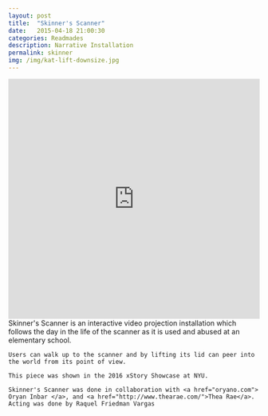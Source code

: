 ```yaml
---
layout: post
title:  "Skinner's Scanner"
date:   2015-04-18 21:00:30
categories: Readmades
description: Narrative Installation
permalink: skinner
img: /img/kat-lift-downsize.jpg
---
```

<div>
	<iframe width="100%" height="480" src="https://www.youtube.com/embed/VqxwXtlUiYg" frameborder="0" allowfullscreen></iframe>
</div>
<div>
	Skinner's Scanner is an interactive video projection installation which follows the day in the life of the scanner as it is used and abused at an elementary school. 

	Users can walk up to the scanner and by lifting its lid can peer into the world from its point of view. 

	This piece was shown in the 2016 xStory Showcase at NYU.

	Skinner's Scanner was done in collaboration with <a href="oryano.com"> Oryan Inbar </a>, and <a href="http://www.thearae.com/">Thea Rae</a>. Acting was done by Raquel Friedman Vargas
</div>
 <!-- <img src="{{post.img}}" class="img-responsive" alt="Responsive image"> -->


[jekyll]:      http://jekyllrb.com
[jekyll-gh]:   https://github.com/jekyll/jekyll
[jekyll-help]: https://github.com/jekyll/jekyll-help

